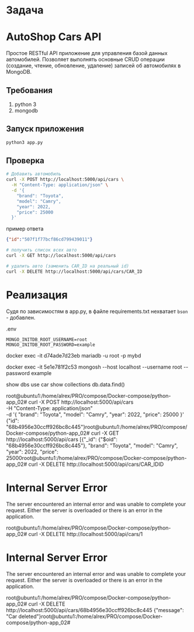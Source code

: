 # Задача

# AutoShop Cars API
Простое RESTful API приложение для управления базой данных автомобилей.
Позволяет выполнять основные CRUD операции (создание, чтение, обновление, удаление)
записей об автомобилях в MongoDB.

## Требования
1) python 3
2) mongodb

## Запуск приложения
```bash
python3 app.py
```

## Проверка
```bash
# Добавить автомобиль
curl -X POST http://localhost:5000/api/cars \
  -H "Content-Type: application/json" \
  -d '{
    "brand": "Toyota",
    "model": "Camry",
    "year": 2022,
    "price": 25000
  }'
```


пример ответа
```json
{"id":"507f1f77bcf86cd799439011"}
```

```bash
# получить список всех авто
curl -X GET http://localhost:5000/api/cars
```

```bash
# удалить авто (заменить CAR_ID на реальный id)
curl -X DELETE http://localhost:5000/api/cars/CAR_ID
```

# Реализация

Судя по зависимостям в app.py, в файле requirements.txt нехватает `bson` - добавлен.

.env
```
MONGO_INITDB_ROOT_USERNAME=root
MONGO_INITDB_ROOT_PASSWORD=example
```


docker exec -it d74ade7d23eb mariadb -u root -p mybd

docker exec -it 5e1e781f2c53  mongosh --host localhost --username root --password example


show dbs
use car
show collections
db.data.find()


root@ubuntu1:/home/alrex/PRO/compose/Docker-compose/python-app_02# curl -X POST http://localhost:5000/api/cars \
  -H "Content-Type: application/json" \
  -d '{
    "brand": "Toyota",
    "model": "Camry",
    "year": 2022,
    "price": 25000
  }'
{"id": "68b4956e30ccff926bc8c445"}root@ubuntu1:/home/alrex/PRO/compose/Docker-compose/python-app_02# curl -X GET http://localhost:5000/api/cars
[{"_id": {"$oid": "68b4956e30ccff926bc8c445"}, "brand": "Toyota", "model": "Camry", "year": 2022, "price": 25000root@ubuntu1:/home/alrex/PRO/compose/Docker-compose/python-app_02# curl -X DELETE http://localhost:5000/api/cars/CAR_IDID
<!doctype html>
<html lang=en>
<title>500 Internal Server Error</title>
<h1>Internal Server Error</h1>
<p>The server encountered an internal error and was unable to complete your request. Either the server is overloaded or there is an error in the application.</p>
root@ubuntu1:/home/alrex/PRO/compose/Docker-compose/python-app_02# curl -X DELETE http://localhost:5000/api/cars/1
<!doctype html>
<html lang=en>
<title>500 Internal Server Error</title>
<h1>Internal Server Error</h1>
<p>The server encountered an internal error and was unable to complete your request. Either the server is overloaded or there is an error in the application.</p>
root@ubuntu1:/home/alrex/PRO/compose/Docker-compose/python-app_02# curl -X DELETE http://localhost:5000/api/cars/68b4956e30ccff926bc8c445
{"message": "Car deleted"}root@ubuntu1:/home/alrex/PRO/compose/Docker-compose/python-app_02#
